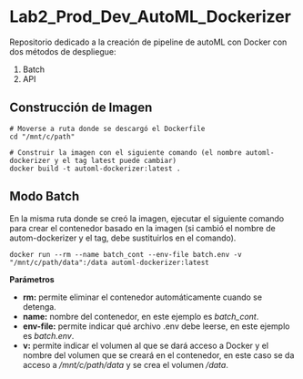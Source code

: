 # Lab2_Prod_Dev_AutoML_Dockerizer
Repositorio dedicado a la creación de pipeline de autoML con Docker con dos métodos de despliegue:
1. Batch
2. API

## Construcción de Imagen
```
# Moverse a ruta donde se descargó el Dockerfile
cd "/mnt/c/path"

# Construir la imagen con el siguiente comando (el nombre automl-dockerizer y el tag latest puede cambiar)
docker build -t automl-dockerizer:latest .
```
## Modo Batch
En la misma ruta donde se creó la imagen, ejecutar el siguiente comando para crear el contenedor basado en la imagen (si cambió el nombre de autom-dockerizer y el tag, debe sustituirlos en el comando).
```
docker run --rm --name batch_cont --env-file batch.env -v "/mnt/c/path/data":/data automl-dockerizer:latest
```
**Parámetros**
- **rm:** permite eliminar el contenedor automáticamente cuando se detenga.
- **name:** nombre del contenedor, en este ejemplo es *batch_cont*.
- **env-file:** permite indicar qué archivo .env debe leerse, en este ejemplo es *batch.env*.
- **v:** permite indicar el volumen al que se dará acceso a Docker y el nombre del volumen que se creará en el contenedor, en este caso se da acceso a */mnt/c/path/data* y se crea el volumen */data*.
